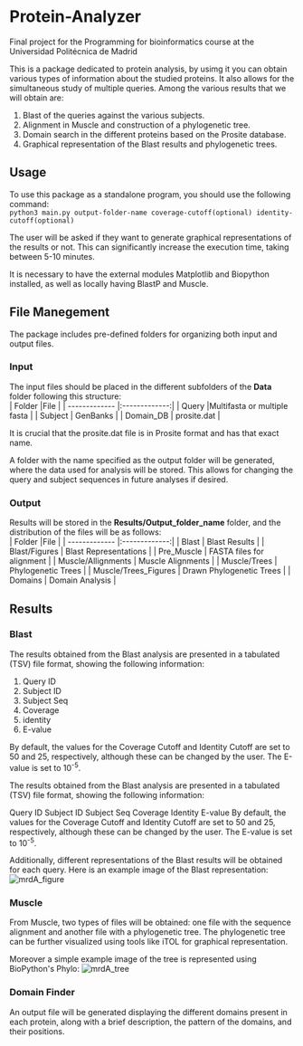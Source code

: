 # Protein-Analyzer

Final project for the Programming for bioinformatics course at the Universidad Politécnica de Madrid

This is a package dedicated to protein analysis, by usimg it you can obtain various types of information about the studied proteins. It also allows for the simultaneous study of multiple queries. Among the various results that we will obtain are: 

1. Blast of the queries against the various subjects.
2. Alignment in Muscle and construction of a phylogenetic tree.
3. Domain search in the different proteins based on the Prosite database.
4. Graphical representation of the Blast results and phylogenetic trees.

## Usage
To use this package as a standalone program, you should use the following command:  
`python3 main.py output-folder-name coverage-cutoff(optional) identity-cutoff(optional)`
  
The user will be asked if they want to generate graphical representations of the results or not. This can significantly increase the execution time, taking between 5-10 minutes.
  
It is necessary to have the external modules Matplotlib and Biopython installed, as well as locally having BlastP and Muscle.

## File Manegement
The package includes pre-defined folders for organizing both input and output files. 
### Input
The input files should be placed in the different subfolders of the **Data** folder following this structure:  
| Folder        |File       |
| ------------- |:-------------:|
| Query     |Multifasta or multiple fasta |
| Subject      | GenBanks   | 
| Domain_DB | prosite.dat   |  

It is crucial that the prosite.dat file is in Prosite format and has that exact name.

A folder with the name specified as the output folder will be generated, where the data used for analysis will be stored. This allows for changing the query and subject sequences in future analyses if desired.
 
### Output
Results will be stored in the **Results/Output_folder_name** folder, and the distribution of the files will be as follows:  
| Folder        |File       |
| ------------- |:-------------:|
| Blast     | Blast Results |
| Blast/Figures      | Blast Representations  | 
| Pre_Muscle | FASTA files for alignment |
| Muscle/Allignments | Muscle Alignments   |
| Muscle/Trees | Phylogenetic Trees   |
| Muscle/Trees_Figures | Drawn Phylogenetic Trees  |
| Domains | Domain Analysis |

## Results
### Blast
The results obtained from the Blast analysis are presented in a tabulated (TSV) file format, showing the following information:  
1. Query ID
2. Subject ID
3. Subject Seq
4. Coverage
5. identity
6. E-value  
  
By default, the values for the Coverage Cutoff and Identity Cutoff are set to 50 and 25, respectively, although these can be changed by the user. The E-value is set to 10<sup>-5</sup>.


The results obtained from the Blast analysis are presented in a tabulated (TSV) file format, showing the following information:

Query ID
Subject ID
Subject Seq
Coverage
Identity
E-value
By default, the values for the Coverage Cutoff and Identity Cutoff are set to 50 and 25, respectively, although these can be changed by the user. The E-value is set to 10<sup>-5</sup>.

Additionally, different representations of the Blast results will be obtained for each query. Here is an example image of the Blast representation:
![mrdA_figure](https://user-images.githubusercontent.com/67161655/85619606-d5e7a600-b662-11ea-8c29-fdec2fc8043e.png)

### Muscle
From Muscle, two types of files will be obtained: one file with the sequence alignment and another file with a phylogenetic tree. The phylogenetic tree can be further visualized using tools like iTOL for graphical representation.

Moreover a simple example image of the tree is represented using BioPython's Phylo:
![mrdA_tree](https://user-images.githubusercontent.com/67161655/85619625-dda74a80-b662-11ea-86f6-3e86d6def446.png)

### Domain Finder
An output file will be generated displaying the different domains present in each protein, along with a brief description, the pattern of the domains, and their positions.
